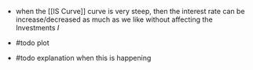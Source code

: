 - when the [[IS Curve]] curve is very steep, then the interest rate can be increase/decreased as much as we like without affecting the Investments $I$
- #todo plot



- #todo explanation when this is happening